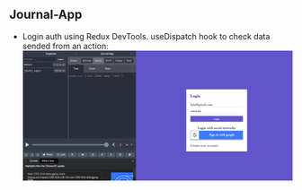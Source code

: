 ## Journal-App

+ Login auth using Redux DevTools. useDispatch hook to check data sended from an action:
![alt text](assets/loginauth.png)